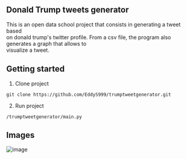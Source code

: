 ## Donald Trump tweets generator

This is an open data school project that consists in generating a tweet based  
on donald trump's twitter profile. From a csv file, the program also generates a graph that allows to  
visualize a tweet.

## Getting started 
1) Clone project
```
git clone https://github.com/EddyS999/trumptweetgenerator.git
```
2) Run project
```
/trumptweetgenerator/main.py
```
## Images
![image](https://user-images.githubusercontent.com/71152540/218901781-d0ef99d6-461d-403b-beb5-f228233360f7.png)

